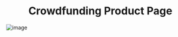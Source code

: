 **<h1 align='center'>Crowdfunding Product Page</h1>** 
![image](https://github.com/hiofadlikaakbar/crowdfunding-product-page/assets/89866871/e7aeda57-d73e-4614-b832-85585577201a)

